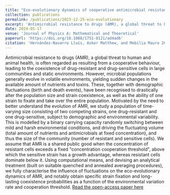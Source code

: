 ```yaml
---
title: "Eco-evolutionary dynamics of cooperative antimicrobial resistance in a population of fluctuating volume and size"
collection: publications
permalink: /publications/2023-12-25-eco-evolutionary
excerpt: 'Antimicrobial resistance to drugs (AMR), a global threat to human and animal health, is often regarded as resulting from a cooperative behaviour, leading to the coexistence of drug-resistant and drug-sensitive cells in large communities and static environments. However, microbial populations generally evolve in volatile environments, yielding sudden changes in the available amount of nutrients and toxins. These, together with demographic fluctuations (birth and death events), have been recognised to drastically alter the population size and strain coexistence, as well as the ability of one strain to fixate and take over the entire population. Motivated by the need to better understand the evolution of AMR, we study a population of time-varying size consisting of two competing strains, one drug-resistant and one drug-sensitive, subject to demographic and environmental variability. This is modelled by a binary carrying capacity randomly switching between mild and harsh environmental conditions, and driving the fluctuating volume (total amount of nutrients and antimicrobials at fixed concentration), and thus the size of the community (number of resistant and sensitive cells). We assume that AMR is a shared public good when the concentration of resistant cells exceeds a fixed "concentration cooperation threshold", above which the sensitive strain has a growth advantage, whereas resistant cells dominate below it. Using computational means, and devising an analytical treatment (built on suitable quenched and annealed averaging procedures), we fully characterise the influence of fluctuations on the eco-evolutionary dynamics of AMR, and notably obtain specific strain fixation and long-lasting coexistence probabilities as a function of the environmental variation rate and cooperation threshold.'
date: 2024-05-17
venue: 'Journal of Physics A: Mathematical and Theoretical'
paperurl: 'https://doi.org/10.1088/1751-8121/ad4ad6'
citation: 'Hernández-Navarro Lluís, Asker Matthew, and Mobilia Mauro 2024 <i>J. Phys. A: Math. Theor.</i> <b>57</b> 265003'
---
```

Antimicrobial resistance to drugs (AMR), a global threat to human and animal health, is often regarded as resulting from a cooperative behaviour, leading to the coexistence of drug-resistant and drug-sensitive cells in large communities and static environments. However, microbial populations generally evolve in volatile environments, yielding sudden changes in the available amount of nutrients and toxins. These, together with demographic fluctuations (birth and death events), have been recognised to drastically alter the population size and strain coexistence, as well as the ability of one strain to fixate and take over the entire population. Motivated by the need to better understand the evolution of AMR, we study a population of time-varying size consisting of two competing strains, one drug-resistant and one drug-sensitive, subject to demographic and environmental variability. This is modelled by a binary carrying capacity randomly switching between mild and harsh environmental conditions, and driving the fluctuating volume (total amount of nutrients and antimicrobials at fixed concentration), and thus the size of the community (number of resistant and sensitive cells). We assume that AMR is a shared public good when the concentration of resistant cells exceeds a fixed "concentration cooperation threshold", above which the sensitive strain has a growth advantage, whereas resistant cells dominate below it. Using computational means, and devising an analytical treatment (built on suitable quenched and annealed averaging procedures), we fully characterise the influence of fluctuations on the eco-evolutionary dynamics of AMR, and notably obtain specific strain fixation and long-lasting coexistence probabilities as a function of the environmental variation rate and cooperation threshold.
[Read the open-access paper here](https://doi.org/10.1088/1751-8121/ad4ad6)
